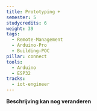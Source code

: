 ```yaml
---
title: Prototyping +
semester: 5
studycredits: 6
weight: 39
tags:
  - Remote-Management
  - Arduino-Pro
  - Building-POC
pillar: connect
tools:
  - Arduino
  - ESP32
tracks:
  - iot-engineer
---
```


**Beschrijving kan nog veranderen**

